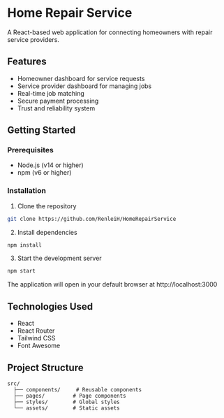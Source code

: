 # Home Repair Service

A React-based web application for connecting homeowners with repair service providers.

## Features

- Homeowner dashboard for service requests
- Service provider dashboard for managing jobs
- Real-time job matching
- Secure payment processing
- Trust and reliability system

## Getting Started

### Prerequisites

- Node.js (v14 or higher)
- npm (v6 or higher)

### Installation

1. Clone the repository
```bash
git clone https://github.com/RenleiH/HomeRepairService
```

2. Install dependencies
```bash
npm install
```

3. Start the development server
```bash
npm start
```

The application will open in your default browser at http://localhost:3000

## Technologies Used

- React
- React Router
- Tailwind CSS
- Font Awesome

## Project Structure

```
src/
  ├── components/     # Reusable components
  ├── pages/         # Page components
  ├── styles/        # Global styles
  └── assets/        # Static assets
``` 
